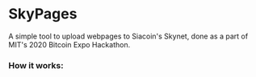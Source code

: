 # SkyPages
A simple tool to upload webpages to Siacoin's Skynet, done as a part of MIT's 2020 Bitcoin Expo Hackathon.

### How it works:

